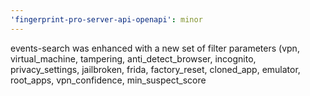 ```yaml
---
'fingerprint-pro-server-api-openapi': minor
---
```


events-search was enhanced with a new set of filter parameters (vpn, virtual_machine, tampering, anti_detect_browser, incognito, privacy_settings, jailbroken, frida, factory_reset, cloned_app, emulator, root_apps, vpn_confidence, min_suspect_score